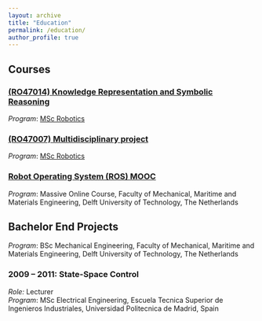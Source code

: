 ```yaml
---
layout: archive
title: "Education"
permalink: /education/
author_profile: true
---
```


## Courses

### [(RO47014) Knowledge Representation and Symbolic Reasoning]()
_Program_: [MSc Robotics]()

### [(RO47007) Multidisciplinary project]()
_Program_: [MSc Robotics]()

### [Robot Operating System (ROS) MOOC](https://www.edx.org/course/hello-real-world-with-ros-robot-operating-system)
 
_Program_: Massive Online Course, Faculty of Mechanical, Maritime and Materials Engineering, Delft University of Technology, The Netherlands  

## Bachelor End Projects
_Program_: BSc Mechanical Engineering, Faculty of Mechanical, Maritime and Materials Engineering, Delft University of Technology, The Netherlands  


### 2009 – 2011: State-Space Control
_Role:_ Lecturer  
_Program_: MSc Electrical Engineering, Escuela Tecnica Superior de Ingenieros Industriales, Universidad Politecnica de Madrid, Spain


<!-- {% include base_path %}

{% for post in site.teaching reversed %}
  {% include archive-single.html %}
{% endfor %} -->
